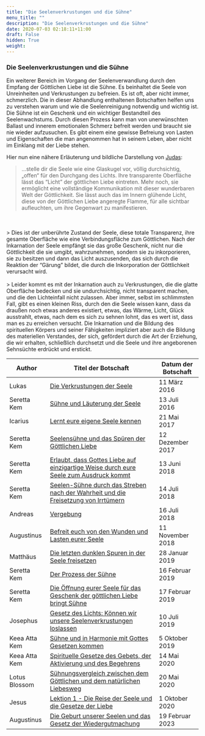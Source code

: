 ```yaml
---
title: "Die Seelenverkrustungen und die Sühne"
menu_title: ""
description: "Die Seelenverkrustungen und die Sühne"
date: 2020-07-03 02:18:11+11:00
draft: False
hidden: True
weight:
---
```

### Die Seelenverkrustungen und die Sühne

Ein weiterer Bereich  im Vorgang der Seelenverwandlung durch den Empfang der Göttlichen Liebe ist die Sühne. Es beinhaltet die Seele von Unreinheiten und Verkrustungen zu befreien. Es ist oft, aber nicht immer, schmerzlich. Die in dieser Abhandlung enthaltenen Botschaften helfen uns zu verstehen warum und wie die Seelenreinigung notwendig und wichtig ist. Die Sühne ist ein Geschenk und ein wichtiger Bestandteil des Seelenwachstums. Durch diesen Prozess kann man von unerwünschten Ballast und innerem emotionalen Schmerz befreit werden und braucht sie nie wieder aufzusuchen. Es gibt einem eine gewisse Befreiung von Lasten und Eigenschaften die man angenommen hat in seinem Leben, aber nicht im Einklang mit der Liebe stehen.

Hier nun eine nähere Erläuterung und bildliche Darstellung von [Judas](/aktuelle-botschaften/aktuelle-botschaften-in-reihenfolge-des-datums/aktuelle-botschaften-2001/die-seele-hr-anonym-19-august-2001/):

> ...stelle dir die Seele wie eine Glaskugel vor, völlig durchsichtig, „offen“ für den Durchgang des Lichts. Ihre transparente Oberfläche lässt das “Licht” der göttlichen Liebe eintreten. Mehr noch, sie ermöglicht eine vollständige Kommunikation mit dieser wunderbaren Welt der Göttlichkeit. Sie lässt auch das im Innern glühende Licht, diese von der Göttlichen Liebe angeregte Flamme, für alle sichtbar aufleuchten, um ihre Gegenwart zu manifestieren.
<br>
<br>
> Dies ist der unberührte Zustand der Seele, diese totale Transparenz, ihre gesamte Oberfläche wie eine Verbindungsfläche zum Göttlichen. Nach der Inkarnation der Seele empfängt sie das große Geschenk, nicht nur die Göttlichkeit die sie umgibt, wahrzunehmen, sondern sie zu inkorporieren, sie zu besitzen und dann das Licht auszusenden, das sich durch die Reaktion der “Gärung” bildet, die durch die Inkorporation der Göttlichkeit verursacht wird.
<br>
<br>
> Leider kommt es mit der Inkarnation auch zu Verkrustungen, die die glatte Oberfläche bedecken und sie undurchsichtig, nicht transparent machen, und die den Lichteinfall nicht zulassen. Aber immer, selbst im schlimmsten Fall, gibt es einen kleinen Riss, durch den die Seele wissen kann, dass da draußen noch etwas anderes existiert, etwas, das Wärme, Licht, Glück ausstrahlt, etwas, nach dem es sich zu sehnen lohnt, das es wert ist, dass man es zu erreichen versucht. Die Inkarnation und die Bildung des spirituellen Körpers und seiner Fähigkeiten impliziert aber auch die Bildung des materiellen Verstandes, der sich, gefördert durch die Art der Erziehung, die wir erhalten, schließlich durchsetzt und die Seele und ihre angeborenen Sehnsüchte erdrückt und erstickt.

**Author** | **Titel der Botschaft** | **Datum der Botschaft**
---|---|---
Lukas | [Die Verkrustungen der Seele](/aktuelle-botschaften/aktuelle-botschaften-in-reihenfolge-des-datums/aktuelle-botschaften-2016/die-verkrustungen-der-seele-af-lukas-11-maerz-2016/) | 11 März 2016
Seretta Kem | [Sühne und Läuterung der Seele](/aktuelle-botschaften/aktuelle-botschaften-in-reihenfolge-des-datums/aktuelle-botschaften-2016/suehne-und-laeuterung-der-seele-af-seretta-kem-13-juli-2016/) | 13 Juli 2016
Icarius | [Lernt eure eigene Seele kennen](/aktuelle-botschaften/aktuelle-botschaften-in-reihenfolge-des-datums/aktuelle-botschaften-2017/lernt-eure-eigene-seele-kennen-af-icarius-21-mai-2017/) | 21 Mai 2017
Seretta Kem | [Seelensühne und das Spüren der Göttlichen Liebe](/aktuelle-botschaften/aktuelle-botschaften-in-reihenfolge-des-datums/aktuelle-botschaften-2017/seelensuehne-und-das-spueren-der-goettlichen-liebe-af-seretta-kem-12-dezember-2017/) | 12 Dezember 2017
Seretta Kem | [Erlaubt, dass Gottes Liebe auf einzigartige Weise durch eure Seele zum Ausdruck kommt](/aktuelle-botschaften/aktuelle-botschaften-in-reihenfolge-des-datums/aktuelle-botschaften-2018/erlaubt-dass-gottes-liebe-auf-einzigartige-weise-durch-eure-seele-zum-ausdruck-kommt-mc-seretta-kem-13-juni-2018/) | 13 Juni 2018
Seretta Kem | [Seelen-Sühne durch das Streben nach der Wahrheit und die Freisetzung von Irrtümern](/aktuelle-botschaften/aktuelle-botschaften-in-reihenfolge-des-datums/aktuelle-botschaften-2018/seelensuehne-durch-das-streben-nach-der-wahrheit-und-die-freisetzung-von-irrtuemern-af-seretta-kem-14-juli-2018/) | 14 Juli 2018
Andreas | [Vergebung](/aktuelle-botschaften/aktuelle-botschaften-in-reihenfolge-des-datums/aktuelle-botschaften-2018/vergebung-af-andreas-16-juli-2018/) | 16 Juli 2018
Augustinus | [Befreit euch von den Wunden und Lasten eurer Seele](/aktuelle-botschaften/aktuelle-botschaften-in-reihenfolge-des-datums/aktuelle-botschaften-2018/befreit-euch-von-den-wunden-und-lasten-eurer-seele-mc-augustinus-11-november-2018/) | 11 November 2018
Matthäus | [Die letzten dunklen Spuren in der Seele freisetzen](/aktuelle-botschaften/aktuelle-botschaften-in-reihenfolge-des-datums/aktuelle-botschaften-2019/die-letzten-dunklen-spuren-in-der-seele-freisetzen-af-matthaeus-28-januar-2019/) | 28 Januar 2019
Seretta Kem | [Der Prozess der Sühne](/aktuelle-botschaften/aktuelle-botschaften-in-reihenfolge-des-datums/aktuelle-botschaften-2019/der-prozess-der-suehne-mc-seretta-kem-16-februar-2019/) | 16 Februar 2019
Seretta Kem | [Die Öffnung eurer Seele für das Geschenk der göttlichen Liebe bringt Sühne](/aktuelle-botschaften/aktuelle-botschaften-in-reihenfolge-des-datums/aktuelle-botschaften-2019/die-oeffnung-eurer-seele-fuer-das-geschenk-der-goettlichen-liebe-bringt-suehne-mc-seretta-kem-17-februar-2019/) | 17 Februar 2019
Josephus | [Gesetz des Lichts: Können wir unsere Seelenverkrustungen loslassen](/aktuelle-botschaften/aktuelle-botschaften-in-reihenfolge-des-datums/aktuelle-botschaften-2019/gesetz-des-lichts-koennen-wir-unsere-seelenverkrustungen-loslassen-af-josephus-10-juli-2019/) | 10 Juli 2019
Keea Atta Kem | [Sühne und in Harmonie mit Gottes Gesetzen kommen](/aktuelle-botschaften/aktuelle-botschaften-in-reihenfolge-des-datums/aktuelle-botschaften-2019/suehne-und-in-harmonie-mit-gottes-gesetzen-kommen-mc-keea-atta-kem-5-oktober-2019/) | 5 Oktober 2019
Keea Atta Kem | [Spirituelle Gesetze des Gebets, der Aktivierung und des Begehrens](/aktuelle-botschaften/aktuelle-botschaften-in-reihenfolge-des-datums/aktuelle-botschaften-2020/spirituelle-gesetze-des-gebets-der-aktivierung-und-des-begehrens-mc-keea-atta-kem-14-mai-2020/) | 14 Mai 2020
Lotus Blossom | [Sühnungsvergleich zwischen dem Göttlichen und dem natürlichen Liebesweg](/aktuelle-botschaften/aktuelle-botschaften-in-reihenfolge-des-datums/aktuelle-botschaften-2020/suehnungsvergleich-zwischen-dem-goettlichen-und-dem-natuerlichen-liebesweg-af-lotus-blossom-20-mai-2020/) | 20 Mai 2020
Jesus | [Lektion 1 - Die Reise der Seele und die Gesetze der Liebe](/aktuelle-botschaften/aktuelle-botschaften-in-reihenfolge-des-datums/aktuelle-botschaften-2020/lektion-1-die-reise-der-seele-und-die-gesetze-der-liebe-af-jesus-1-oktober-2020/) | 1 Oktober 2020
Augustinus | [Die Geburt unserer Seelen und das Gesetz der Wiedergutmachung](/aktuelle-botschaften/aktuelle-botschaften-in-reihenfolge-des-datums/aktuelle-botschaften-2023/de-2023-2-19-1-af-augustinus/) | 19 Februar 2023
